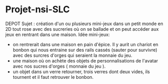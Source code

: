 # Projet-nsi-SLC
DEPOT
Sujet : création d'un ou plusieurs mini-jeux dans un petit monde en 2D tout rose avec des sucreries où on se ballade et on peut accéder aux jeux en  rentrant dans une maison. 
Idée mini-jeux:
  - on rentrerait dans une maison en pain d'épice. Il y aurit un chariot en bonbon qui nous entraine sur des rails cassés (sauter pour survivre) avec des surcres d'orges qui seraient la monnaie du jeu.
  - une maison où on achète des objets de personnalisations de l'avatar avec nos sucres d'orges ( monnaie du jeu ).
  - un objet dans un verre retourner, trois verres dont deux vides, ils tournent et il faut retrouver le bonbon. 
  
